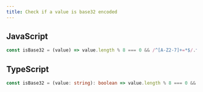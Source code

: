 ```yaml
---
title: Check if a value is base32 encoded
---
```


## JavaScript
```js
const isBase32 = (value) => value.length % 8 === 0 && /^[A-Z2-7]+=*$/.test(value)
```

## TypeScript
```ts
const isBase32 = (value: string): boolean => value.length % 8 === 0 && /^[A-Z2-7]+=*$/.test(value)
```
